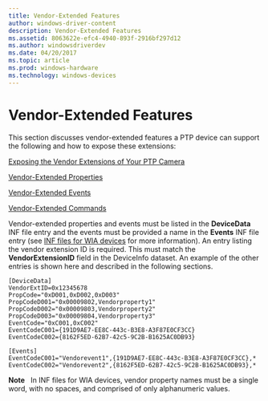 ```yaml
---
title: Vendor-Extended Features
author: windows-driver-content
description: Vendor-Extended Features
ms.assetid: 8063622e-efc4-4940-893f-2916bf297d12
ms.author: windowsdriverdev
ms.date: 04/20/2017
ms.topic: article
ms.prod: windows-hardware
ms.technology: windows-devices
---
```


# Vendor-Extended Features





This section discusses vendor-extended features a PTP device can support the following and how to expose these extensions:

[Exposing the Vendor Extensions of Your PTP Camera](exposing-the-vendor-extensions-of-your-ptp-camera.md)

[Vendor-Extended Properties](vendor-extended-properties.md)

[Vendor-Extended Events](vendor-extended-events.md)

[Vendor-Extended Commands](vendor-extended-commands.md)

Vendor-extended properties and events must be listed in the **DeviceData** INF file entry and the events must be provided a name in the **Events** INF file entry (see [INF files for WIA devices](inf-files-for-wia-devices.md) for more information). An entry listing the vendor extension ID is required. This must match the **VendorExtensionID** field in the DeviceInfo dataset. An example of the other entries is shown here and described in the following sections.

```
[DeviceData]
VendorExtID=0x12345678
PropCode="0xD001,0xD002,0xD003"
PropCodeD001="0x00009802,Vendorproperty1"
PropCodeD002="0x00009803,Vendorproperty2"
PropCodeD003="0x00009804,Vendorproperty3"
EventCode="0xC001,0xC002"
EventCodeC001={191D9AE7-EE8C-443c-B3E8-A3F87E0CF3CC}
EventCodeC002={8162F5ED-62B7-42c5-9C2B-B1625AC0DB93}

[Events]
EventCodeC001="Vendorevent1",{191D9AE7-EE8C-443c-B3E8-A3F87E0CF3CC},*
EventCodeC002="Vendorevent2",{8162F5ED-62B7-42c5-9C2B-B1625AC0DB93},*
```

**Note**   In INF files for WIA devices, vendor property names must be a single word, with no spaces, and comprised of only alphanumeric values.

 

 

 




